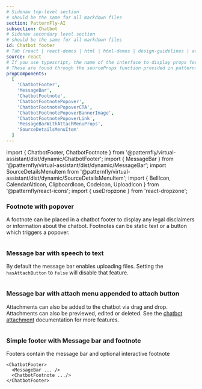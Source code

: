 ```yaml
---
# Sidenav top-level section
# should be the same for all markdown files
section: PatternFly-AI
subsection: Chatbot
# Sidenav secondary level section
# should be the same for all markdown files
id: Chatbot footer
# Tab (react | react-demos | html | html-demos | design-guidelines | accessibility)
source: react
# If you use typescript, the name of the interface to display props for
# These are found through the sourceProps function provided in patternfly-docs.source.js
propComponents:
  [
    'ChatbotFooter',
    'MessageBar',
    'ChatbotFootnote',
    'ChatbotFootnotePopover',
    'ChatbotFootnotePopoverCTA',
    'ChatbotFootnotePopoverBannerImage',
    'ChatbotFootnotePopoverLink',
    'MessageBarWithAttachMenuProps',
    'SourceDetailsMenuItem'
  ]
---
```


import { ChatbotFooter, ChatbotFootnote } from '@patternfly/virtual-assistant/dist/dynamic/ChatbotFooter';
import { MessageBar } from '@patternfly/virtual-assistant/dist/dynamic/MessageBar';
import SourceDetailsMenuItem from '@patternfly/virtual-assistant/dist/dynamic/SourceDetailsMenuItem';
import { BellIcon, CalendarAltIcon, ClipboardIcon, CodeIcon, UploadIcon } from '@patternfly/react-icons';
import { useDropzone } from 'react-dropzone';

### Footnote with popover
A footnote can be placed in a chatbot footer to display any legal disclaimers or information about the chatbot.
Footnotes can be static text or a button which triggers a popover.

```js file="./ChatbotFootnote.tsx"

```

### Message bar with speech to text
By default the message bar enables uploading files. Setting the `hasAttachButton` to `false` will disable that feature.

```js file="./ChatbotMessageBar.tsx"

```

### Message bar with attach menu appended to attach button
Attachments can also be added to the chatbot via drag and drop. Attachments can also be previewed, edited or deleted. See the [chatbot attachment](/patternfly-ai/chatbot/chatbot-attachment) documentation for more features.

```js file="./ChatbotMessageBarAttach.tsx"

```

### Simple footer with Message bar and footnote

Footers contain the message bar and optional interactive footnote
```noLive
<ChatbotFooter>
  <MessageBar ... />
  <ChatbotFootnote .../>
</ChatbotFooter>
```

```js file="./ChatbotFooter.tsx"

```
